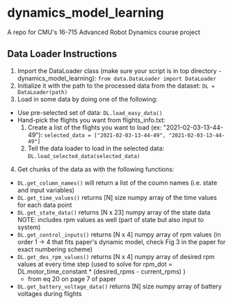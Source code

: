 # dynamics_model_learning
A repo for CMU's 16-715 Advanced Robot Dynamics course project

## Data Loader Instructions
1. Import the DataLoader class (make sure your script is in top directory - dynamics_model_learning):
`from data.DataLoader import DataLoader`
2. Initialize it with the path to the processed data from the dataset:
`DL = DataLoader(path)`
3. Load in some data by doing one of the following:
  - Use pre-selected set of data: `DL.load_easy_data()`
  - Hand-pick the flights you want from flights_info.txt:
    1. Create a list of the flights you want to load (ex: "2021-02-03-13-44-49"):
      `selected_data = ["2021-02-03-13-44-49", "2021-02-03-13-44-49"]`
    2. Tell the data loader to load in the selected data:
      `DL.load_selected_data(selected_data)`
4. Get chunks of the data as with the following functions:
  - `DL.get_column_names()` will return a list of the coumn names (i.e. state and input variables)
  - `DL.get_time_values()` returns [N] size numpy array of the time values for each data point
  - `DL.get_state_data()` returns [N x 23] numpy array of the state data
      NOTE: includes rpm values as well (part of state but also input to system)
  - `DL.get_control_inputs()` returns [N x 4] numpy array of rpm values (in order 1 -> 4 that fits paper's dynamic model, check Fig 3 in the paper for exact numbering scheme)
  - `DL.get_des_rpm_values()` returns [N x 4] numpy array of desired rpm values at every time step (used to solve for rpm_dot = DL.motor_time_constant * (desired_rpms - current_rpms) )
    - from eq 20 on page 7 of paper
  - `DL.get_battery_voltage_data()` returns [N] size numpy array of battery voltages during flights

